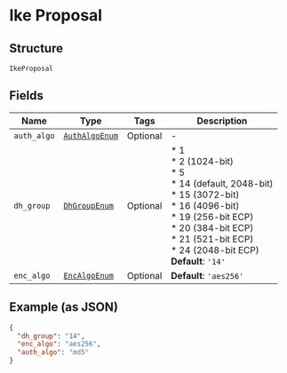 
# Ike Proposal

## Structure

`IkeProposal`

## Fields

| Name | Type | Tags | Description |
|  --- | --- | --- | --- |
| `auth_algo` | [`AuthAlgoEnum`](../../doc/models/auth-algo-enum.md) | Optional | - |
| `dh_group` | [`DhGroupEnum`](../../doc/models/dh-group-enum.md) | Optional | * 1<br>* 2 (1024-bit)<br>* 5<br>* 14 (default, 2048-bit)<br>* 15 (3072-bit)<br>* 16 (4096-bit)<br>* 19 (256-bit ECP)<br>* 20 (384-bit ECP)<br>* 21 (521-bit ECP)<br>* 24 (2048-bit ECP)<br>**Default**: `'14'` |
| `enc_algo` | [`EncAlgoEnum`](../../doc/models/enc-algo-enum.md) | Optional | **Default**: `'aes256'` |

## Example (as JSON)

```json
{
  "dh_group": "14",
  "enc_algo": "aes256",
  "auth_algo": "md5"
}
```

